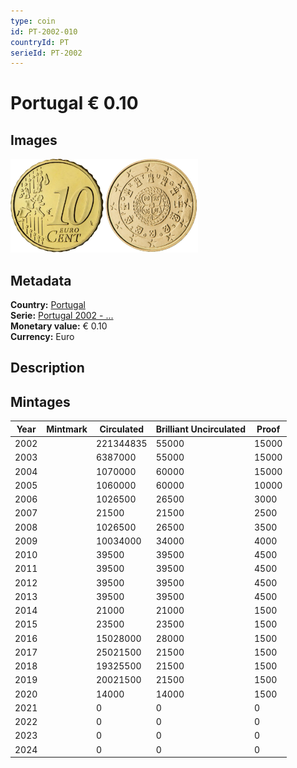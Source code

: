 ```yaml
---
type: coin
id: PT-2002-010
countryId: PT
serieId: PT-2002
---
```


# Portugal € 0.10

## Images

<img src="../../../Images/common-2002-010.webp" height="150" alt="Front image"><img src="Images/portugal-2002-010.webp" height="150" alt="Back image">

## Metadata

**Country:** [Portugal](../index.md)\
**Serie:** [Portugal 2002 - ...](index.md)\
**Monetary value:** € 0.10\
**Currency:** Euro

## Description

## Mintages

| Year | Mintmark | Circulated | Brilliant Uncirculated | Proof |
| ---- | -------- | ---------- | ---------------------- | ----- |
| 2002 |          | 221344835  | 55000                  | 15000 |
| 2003 |          | 6387000    | 55000                  | 15000 |
| 2004 |          | 1070000    | 60000                  | 15000 |
| 2005 |          | 1060000    | 60000                  | 10000 |
| 2006 |          | 1026500    | 26500                  | 3000  |
| 2007 |          | 21500      | 21500                  | 2500  |
| 2008 |          | 1026500    | 26500                  | 3500  |
| 2009 |          | 10034000   | 34000                  | 4000  |
| 2010 |          | 39500      | 39500                  | 4500  |
| 2011 |          | 39500      | 39500                  | 4500  |
| 2012 |          | 39500      | 39500                  | 4500  |
| 2013 |          | 39500      | 39500                  | 4500  |
| 2014 |          | 21000      | 21000                  | 1500  |
| 2015 |          | 23500      | 23500                  | 1500  |
| 2016 |          | 15028000   | 28000                  | 1500  |
| 2017 |          | 25021500   | 21500                  | 1500  |
| 2018 |          | 19325500   | 21500                  | 1500  |
| 2019 |          | 20021500   | 21500                  | 1500  |
| 2020 |          | 14000      | 14000                  | 1500  |
| 2021 |          | 0          | 0                      | 0     |
| 2022 |          | 0          | 0                      | 0     |
| 2023 |          | 0          | 0                      | 0     |
| 2024 |          | 0          | 0                      | 0     |
